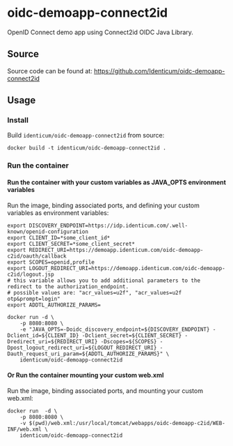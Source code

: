 # oidc-demoapp-connect2id
OpenID Connect demo app using Connect2id OIDC Java Library.

## Source
Source code can be found at: https://github.com/Identicum/oidc-demoapp-connect2id

## Usage

### Install

Build `identicum/oidc-demoapp-connect2id` from source:

    docker build -t identicum/oidc-demoapp-connect2id .

### Run the container

#### Run the container with your custom variables as JAVA_OPTS environment variables

Run the image, binding associated ports, and defining your custom variables as environment variables:

    export DISCOVERY_ENDPOINT=https://idp.identicum.com/.well-known/openid-configuration
    export CLIENT_ID=*some_client_id*
    export CLIENT_SECRET=*some_client_secret*
    export REDIRECT_URI=https://demoapp.identicum.com/oidc-demoapp-c2id/oauth/callback
    export SCOPES=openid,profile
    export LOGOUT_REDIRECT_URI=https://demoapp.identicum.com/oidc-demoapp-c2id/logout.jsp
    # this variable allows you to add additional parameters to the redirect to the authorization_endpoint.
    # possible values are: "acr_values=u2f", "acr_values=u2f otp&prompt=login"
    export ADDTL_AUTHORIZE_PARAMS=

    docker run -d \
        -p 8080:8080 \
        -e "JAVA_OPTS=-Doidc_discovery_endpoint=${DISCOVERY_ENDPOINT} -Dclient_id=${CLIENT_ID} -Dclient_secret=${CLIENT_SECRET} -Dredirect_uri=${REDIRECT_URI} -Dscopes=${SCOPES} -Dpost_logout_redirect_uri=${LOGOUT_REDIRECT_URI} -Dauth_request_uri_param=${ADDTL_AUTHORIZE_PARAMS}" \
        identicum/oidc-demoapp-connect2id

#### Or Run the container mounting your custom web.xml

Run the image, binding associated ports, and mounting your custom web.xml:

    docker run  -d \
        -p 8080:8080 \
        -v $(pwd)/web.xml:/usr/local/tomcat/webapps/oidc-demoapp-c2id/WEB-INF/web.xml \
	    identicum/oidc-demoapp-connect2id
